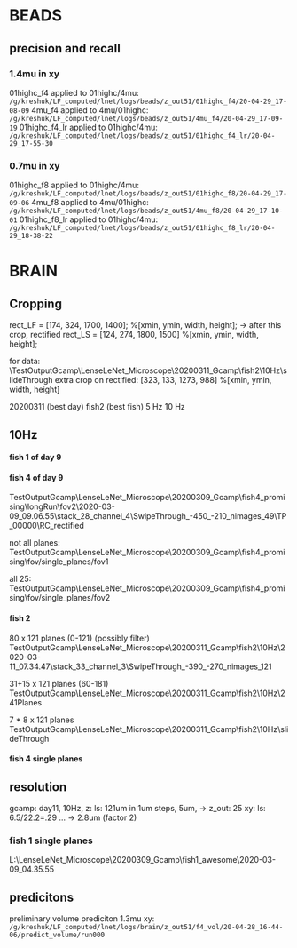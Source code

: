 # BEADS
## precision and recall
### 1.4mu in xy
01highc_f4 applied to 01highc/4mu: `/g/kreshuk/LF_computed/lnet/logs/beads/z_out51/01highc_f4/20-04-29_17-08-09`
4mu_f4 applied to 4mu/01highc: `/g/kreshuk/LF_computed/lnet/logs/beads/z_out51/4mu_f4/20-04-29_17-09-19`
01highc_f4_lr applied to 01highc/4mu: `/g/kreshuk/LF_computed/lnet/logs/beads/z_out51/01highc_f4_lr/20-04-29_17-55-30`

### 0.7mu in xy
01highc_f8 applied to 01highc/4mu: `/g/kreshuk/LF_computed/lnet/logs/beads/z_out51/01highc_f8/20-04-29_17-09-06`
4mu_f8 applied to 4mu/01highc: `/g/kreshuk/LF_computed/lnet/logs/beads/z_out51/4mu_f8/20-04-29_17-10-01`
01highc_f8_lr applied to 01highc/4mu: `/g/kreshuk/LF_computed/lnet/logs/beads/z_out51/01highc_f8_lr/20-04-29_18-38-22`

# BRAIN

## Cropping
rect_LF = [174, 324, 1700, 1400]; %[xmin, ymin, width, height]; -> after this crop, rectified
rect_LS = [124, 274, 1800, 1500] %[xmin, ymin, width, height];

for data: \TestOutputGcamp\LenseLeNet_Microscope\20200311_Gcamp\fish2\10Hz\slideThrough
extra crop on rectified: [323, 133, 1273, 988] %[xmin, ymin, width, height]


20200311 (best day)
    fish2 (best fish)
        5 Hz
        10 Hz


## 10Hz
#### fish 1 of day 9

#### fish 4 of day 9
TestOutputGcamp\LenseLeNet_Microscope\20200309_Gcamp\fish4_promising\longRun\fov2\2020-03-09_09.06.55\stack_28_channel_4\SwipeThrough_-450_-210_nimages_49\TP_00000\RC_rectified

not all planes:
TestOutputGcamp\LenseLeNet_Microscope\20200309_Gcamp\fish4_promising\fov/single_planes/fov1

all 25:
TestOutputGcamp\LenseLeNet_Microscope\20200309_Gcamp\fish4_promising\fov/single_planes/fov2

#### fish 2
80 x 121 planes (0-121)  (possibly filter)
TestOutputGcamp\LenseLeNet_Microscope\20200311_Gcamp\fish2\10Hz\2020-03-11_07.34.47\stack_33_channel_3\SwipeThrough_-390_-270_nimages_121

31+15 x 121 planes (60-181)
TestOutputGcamp\LenseLeNet_Microscope\20200311_Gcamp\fish2\10Hz\241Planes
<!-- \2020-03-11_09.08.00\stack_1_channel_3\SwipeThrough_-450_-210_nimages_241 -->

7 * 8 x 121 planes
TestOutputGcamp\LenseLeNet_Microscope\20200311_Gcamp\fish2\10Hz\slideThrough




#### fish 4 single planes


## resolution

gcamp: day11, 10Hz,
 z:  ls: 121um in 1um steps, 5um, -> z_out: 25
 xy: ls: 6.5/22.2=.29  ... -> 2.8um (factor 2)


 ### fish 1 single planes
 L:\LenseLeNet_Microscope\20200309_Gcamp\fish1_awesome\2020-03-09_04.35.55

## predicitons
preliminary volume prediciton 1.3mu xy: `/g/kreshuk/LF_computed/lnet/logs/brain/z_out51/f4_vol/20-04-28_16-44-06/predict_volume/run000`
